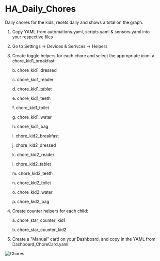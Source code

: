 # HA_Daily_Chores
Daily chores for the kids, resets daily and shows a total on the graph.

1. Copy YAML from  automations.yaml, scripts.yaml & sensors.yaml into your respective files
2. Go to Settings -> Devices & Serivces -> Helpers
3. Create toggle helpers for each chore and select the appropriate icon:
   a. chore_kid1_breakfast
   
   b. chore_kid1_dressed
   
   c. chore_kid1_reader
   
   d. chore_kid1_tablet

   e. chore_kid1_teeth
   
   f. chore_kid1_toilet
   
   g. chore_kid1_water

   h. chore_kid1_bag
   
   i. chore_kid2_breakfast
   
   j. chore_kid2_dressed
   
   k. chore_kid2_reader
   
   l. chore_kid2_tablet
   
   m. chore_kid2_teeth
   
   n. chore_kid2_toilet
   
   o. chore_kid2_water
   
   p. chore_kid2_bag
   
6. Create counter helpers for each child:
   
   a. chore_star_counter_kid1
   
   b. chore_star_counter_kid2
8. Create a "Manual" card on your Dashboard, and copy in the YAML from Dashboard_ChoreCard.yaml

![Chores](https://github.com/user-attachments/assets/d0e79324-f5a1-4835-b52d-5ead8454d445)
